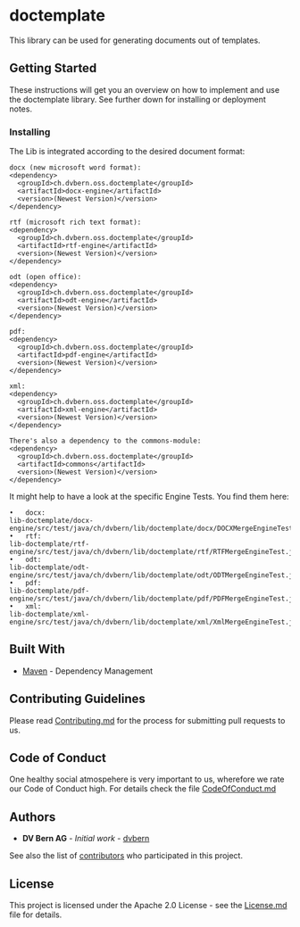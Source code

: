 # doctemplate

This library can be used for generating documents out of templates.

## Getting Started

These instructions will get you an overview on how to implement and use the doctemplate library. See further down for
 installing or deployment notes.

### Installing

The Lib is integrated according to the desired document format:

```
docx (new microsoft word format):
<dependency>
  <groupId>ch.dvbern.oss.doctemplate</groupId>
  <artifactId>docx-engine</artifactId>
  <version>(Newest Version)</version>
</dependency>

rtf (microsoft rich text format):
<dependency>
  <groupId>ch.dvbern.oss.doctemplate</groupId>
  <artifactId>rtf-engine</artifactId>
  <version>(Newest Version)</version>
</dependency>

odt (open office):
<dependency>
  <groupId>ch.dvbern.oss.doctemplate</groupId>
  <artifactId>odt-engine</artifactId>
  <version>(Newest Version)</version>
</dependency>

pdf:
<dependency>
  <groupId>ch.dvbern.oss.doctemplate</groupId>
  <artifactId>pdf-engine</artifactId>
  <version>(Newest Version)</version>
</dependency>

xml:
<dependency>
  <groupId>ch.dvbern.oss.doctemplate</groupId>
  <artifactId>xml-engine</artifactId>
  <version>(Newest Version)</version>
</dependency>

There's also a dependency to the commons-module:
<dependency>
  <groupId>ch.dvbern.oss.doctemplate</groupId>
  <artifactId>commons</artifactId>
  <version>(Newest Version)</version>
</dependency>
```


It might help to have a look at the specific Engine Tests. You find them here:
```
•	docx:
lib-doctemplate/docx-engine/src/test/java/ch/dvbern/lib/doctemplate/docx/DOCXMergeEngineTest.java
•	rtf:
lib-doctemplate/rtf-engine/src/test/java/ch/dvbern/lib/doctemplate/rtf/RTFMergeEngineTest.java
•	odt:
lib-doctemplate/odt-engine/src/test/java/ch/dvbern/lib/doctemplate/odt/ODTMergeEngineTest.java
•	pdf:
lib-doctemplate/pdf-engine/src/test/java/ch/dvbern/lib/doctemplate/pdf/PDFMergeEngineTest.java
•	xml:
lib-doctemplate/xml-engine/src/test/java/ch/dvbern/lib/doctemplate/xml/XmlMergeEngineTest.java
```

## Built With

* [Maven](https://maven.apache.org/) - Dependency Management


## Contributing Guidelines

Please read [Contributing.md](CONTRIBUTING.md) for the process for submitting pull requests to us.

## Code of Conduct

One healthy social atmospehere is very important to us, wherefore we rate our Code of Conduct high. For details check the file [CodeOfConduct.md](CODE_OF_CONDUCT.md)

## Authors

* **DV Bern AG** - *Initial work* - [dvbern](https://github.com/dvbern)

See also the list of [contributors](https://github.com/dvbern/doctemplate/contributors) who participated in this project.

## License

This project is licensed under the Apache 2.0 License - see the [License.md](LICENSE.md) file for details.

